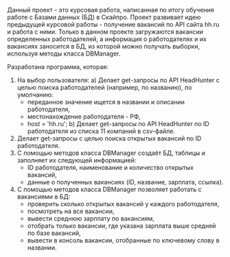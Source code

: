 Данный проект - это курсовая работа, написанная по итогу обучения работе с Базами данных (БД) в Скайпро.
Проект развивает идею предыдущей курсовой работы - получение вакансий по API сайта hh.ru и работа с ними.
Только в данном проекте загружаются вакансии определенных работодателей, а
информация о работодателях и их вакансиях заносится в БД, 
из которой можно получать выборки, используя методы класса DBManager.

Разработана программа, которая:
1. На выбор пользователя: 
   a) Делает get-запросы по API HeadHunter с целью поиска работодателей (например, по названию), 
      по умолчанию: 
      - переданное значение ищется в названии и описании работодателя,
      - местонахождение работодателя - РФ,
      - host = 'hh.ru'; 
    b) Делает get-запросы по API HeadHunter по ID работодателя из списка 11 компаний в csv-файле. 
2. Делает get-запросы с целью поиска открытых вакансий по ID работодателя.
3. С помощью методов класса DBManager создаёт БД, таблицы и заполняет их следующей информацией:
   - ID работодателя, наименование и количество открытых вакансий,
   - данные о полученных вакансиях (ID, название, зарплата, ссылка).
4. С помощью методов класса DBManager позволяет работать с вакансиями в БД:
   - проверить сколько открытых вакансий у каждого работодателя, 
   - посмотреть на все вакансии, 
   - вывести среднюю зарплату по вакансиям,
   - отобрать только вакансии, где указана зарплата выше средней по базе вакансий,
   - вывести в консоль вакансии, отобранные по ключевому слову в названии.
  





